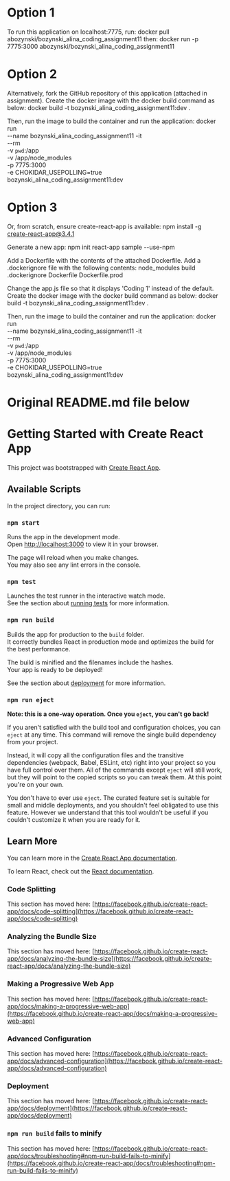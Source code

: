# Option 1
To run this application on localhost:7775, run:
docker pull abozynski/bozynski_alina_coding_assignment11
then:
docker run -p 7775:3000 abozynski/bozynski_alina_coding_assignment11

# Option 2
Alternatively, fork the GitHub repository of this application (attached in assignment).
Create the docker image with the docker build command as below:
docker build -t bozynski_alina_coding_assignment11:dev .

Then, run the image to build the container and run the application:
docker run \
    --name bozynski_alina_coding_assignment11
    -it \
    --rm \
    -v `pwd`:/app \
    -v /app/node_modules \
    -p 7775:3000 \
    -e CHOKIDAR_USEPOLLING=true \
    bozynski_alina_coding_assignment11:dev

# Option 3
Or, from scratch, ensure create-react-app is available:
npm install -g create-react-app@3.4.1

Generate a new app:
npm init react-app sample --use-npm

Add a Dockerfile with the contents of the attached Dockerfile.
Add a .dockerignore file with the following contents:
node_modules
build
.dockerignore
Dockerfile
Dockerfile.prod

Change the app.js file so that it displays 'Coding 1' instead of the default.
Create the docker image with the docker build command as below:
docker build -t bozynski_alina_coding_assignment11:dev .

Then, run the image to build the container and run the application:
docker run \
    --name bozynski_alina_coding_assignment11
    -it \
    --rm \
    -v `pwd`:/app \
    -v /app/node_modules \
    -p 7775:3000 \
    -e CHOKIDAR_USEPOLLING=true \
    bozynski_alina_coding_assignment11:dev

# Original README.md file below
# Getting Started with Create React App

This project was bootstrapped with [Create React App](https://github.com/facebook/create-react-app).

## Available Scripts

In the project directory, you can run:

### `npm start`

Runs the app in the development mode.\
Open [http://localhost:3000](http://localhost:3000) to view it in your browser.

The page will reload when you make changes.\
You may also see any lint errors in the console.

### `npm test`

Launches the test runner in the interactive watch mode.\
See the section about [running tests](https://facebook.github.io/create-react-app/docs/running-tests) for more information.

### `npm run build`

Builds the app for production to the `build` folder.\
It correctly bundles React in production mode and optimizes the build for the best performance.

The build is minified and the filenames include the hashes.\
Your app is ready to be deployed!

See the section about [deployment](https://facebook.github.io/create-react-app/docs/deployment) for more information.

### `npm run eject`

**Note: this is a one-way operation. Once you `eject`, you can't go back!**

If you aren't satisfied with the build tool and configuration choices, you can `eject` at any time. This command will remove the single build dependency from your project.

Instead, it will copy all the configuration files and the transitive dependencies (webpack, Babel, ESLint, etc) right into your project so you have full control over them. All of the commands except `eject` will still work, but they will point to the copied scripts so you can tweak them. At this point you're on your own.

You don't have to ever use `eject`. The curated feature set is suitable for small and middle deployments, and you shouldn't feel obligated to use this feature. However we understand that this tool wouldn't be useful if you couldn't customize it when you are ready for it.

## Learn More

You can learn more in the [Create React App documentation](https://facebook.github.io/create-react-app/docs/getting-started).

To learn React, check out the [React documentation](https://reactjs.org/).

### Code Splitting

This section has moved here: [https://facebook.github.io/create-react-app/docs/code-splitting](https://facebook.github.io/create-react-app/docs/code-splitting)

### Analyzing the Bundle Size

This section has moved here: [https://facebook.github.io/create-react-app/docs/analyzing-the-bundle-size](https://facebook.github.io/create-react-app/docs/analyzing-the-bundle-size)

### Making a Progressive Web App

This section has moved here: [https://facebook.github.io/create-react-app/docs/making-a-progressive-web-app](https://facebook.github.io/create-react-app/docs/making-a-progressive-web-app)

### Advanced Configuration

This section has moved here: [https://facebook.github.io/create-react-app/docs/advanced-configuration](https://facebook.github.io/create-react-app/docs/advanced-configuration)

### Deployment

This section has moved here: [https://facebook.github.io/create-react-app/docs/deployment](https://facebook.github.io/create-react-app/docs/deployment)

### `npm run build` fails to minify

This section has moved here: [https://facebook.github.io/create-react-app/docs/troubleshooting#npm-run-build-fails-to-minify](https://facebook.github.io/create-react-app/docs/troubleshooting#npm-run-build-fails-to-minify)
